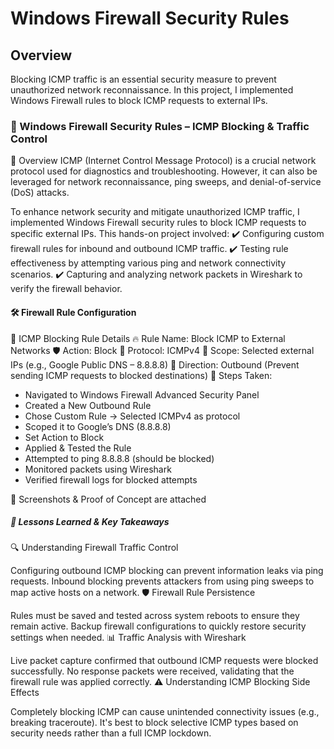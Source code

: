 # Windows Firewall Security Rules

## Overview
Blocking ICMP traffic is an essential security measure to prevent unauthorized network reconnaissance. In this project, I implemented Windows Firewall rules to block ICMP requests to external IPs.

### 🔐 Windows Firewall Security Rules – ICMP Blocking & Traffic Control
📌 Overview
ICMP (Internet Control Message Protocol) is a crucial network protocol used for diagnostics and troubleshooting. However, it can also be leveraged for network reconnaissance, ping sweeps, and denial-of-service (DoS) attacks.

To enhance network security and mitigate unauthorized ICMP traffic, I implemented Windows Firewall security rules to block ICMP requests to specific external IPs. This hands-on project involved:
✔️ Configuring custom firewall rules for inbound and outbound ICMP traffic.
✔️ Testing rule effectiveness by attempting various ping and network connectivity scenarios.
✔️ Capturing and analyzing network packets in Wireshark to verify the firewall behavior.

#### 🛠 Firewall Rule Configuration
🔹 ICMP Blocking Rule Details
🔥 Rule Name: Block ICMP to External Networks
🛡 Action: Block
📡 Protocol: ICMPv4
🎯 Scope: Selected external IPs (e.g., Google Public DNS – 8.8.8.8)
📌 Direction: Outbound (Prevent sending ICMP requests to blocked destinations)
🔹 Steps Taken:
* Navigated to Windows Firewall Advanced Security Panel
* Created a New Outbound Rule
* Chose Custom Rule → Selected ICMPv4 as protocol
* Scoped it to Google’s DNS (8.8.8.8)
* Set Action to Block
* Applied & Tested the Rule
* Attempted to ping 8.8.8.8 (should be blocked)
* Monitored packets using Wireshark
* Verified firewall logs for blocked attempts

📸 Screenshots & Proof of Concept are attached


##### 📝 Lessons Learned & Key Takeaways
🔍 Understanding Firewall Traffic Control

Configuring outbound ICMP blocking can prevent information leaks via ping requests.
Inbound blocking prevents attackers from using ping sweeps to map active hosts on a network.
🛡 Firewall Rule Persistence

Rules must be saved and tested across system reboots to ensure they remain active.
Backup firewall configurations to quickly restore security settings when needed.
📊 Traffic Analysis with Wireshark

Live packet capture confirmed that outbound ICMP requests were blocked successfully.
No response packets were received, validating that the firewall rule was applied correctly.
⚠️ Understanding ICMP Blocking Side Effects

Completely blocking ICMP can cause unintended connectivity issues (e.g., breaking traceroute).
It's best to block selective ICMP types based on security needs rather than a full ICMP lockdown.

